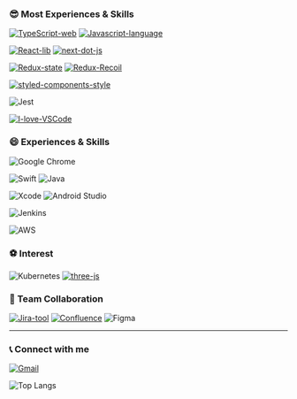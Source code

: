 
### 😎 Most Experiences & Skills

[![TypeScript-web](https://img.shields.io/badge/TypeScript-web-007ACC.svg?logo=typescript)](https://www.typescriptlang.org/)
[![Javascript-language](https://img.shields.io/badge/Javascript-language-F7DF1E.svg?logo=javascript)](https://www.ecma-international.org/publications/standards/Ecma-262.htm)

[![React-lib](https://img.shields.io/badge/React-hooks-61DAFB.svg?logo=react)](https://reactjs.org/)
[![next-dot-js](https://img.shields.io/badge/nextjs-ssr-000000.svg?logo=vercel)](https://nextjs.org/)

[![Redux-state](https://img.shields.io/badge/Redux-React-764ABC.svg?logo=redux)](https://redux.js.org/)
[![Redux-Recoil](https://img.shields.io/badge/Recoil-React-764ABC?logo=react)](https://recoil.org/)

[![styled-components-style](https://img.shields.io/badge/%F0%9F%92%85%20styled--components-CssInJs-orange.svg)](https://github.com/styled-components/styled-components)

![Jest](https://img.shields.io/badge/-jest-%23C21325?logo=jest&logoColor=white)

[![I-love-VSCode](https://img.shields.io/badge/I%20love-VSCode-007ACC.svg?logo=visual-studio-code)](https://code.visualstudio.com/)


### 😄 Experiences & Skills 

![Google Chrome](https://img.shields.io/badge/Google%20Chrome%20Extension-4285F4?logo=GoogleChrome&logoColor=white)

![Swift](https://img.shields.io/badge/swift-F54A2A?logo=swift&logoColor=white)
![Java](https://img.shields.io/badge/java-%23ED8B00.svg?logo=java&logoColor=white)

![Xcode](https://img.shields.io/badge/Xcode-007ACC?&logo=Xcode&logoColor=white)
![Android Studio](https://img.shields.io/badge/Android%20Studio-3DDC84.svg?logo=android-studio&logoColor=white)

![Jenkins](https://img.shields.io/badge/jenkins-%232C5263.svg?logo=jenkins&logoColor=white)

![AWS](https://img.shields.io/badge/AWS-%23FF9900.svg?logo=amazon-aws&logoColor=white)

### ⚽️  Interest

![Kubernetes](https://img.shields.io/badge/kubernetes-%23326ce5.svg?logo=kubernetes&logoColor=white)
[![three-js](https://img.shields.io/badge/threejs-webgl-000000.svg?logo=webgl)](https://threejs.org/)


### 👥  Team Collaboration

[![Jira-tool](https://img.shields.io/badge/Jira-tool-0052CC.svg?logo=jira-software)](https://www.atlassian.com/software/jira)
[![Confluence](https://img.shields.io/badge/confluence-%23172BF4.svg?logo=confluence)](https://www.atlassian.com/ko)
![Figma](https://img.shields.io/badge/figma-%23F24E1E.svg?logo=figma&logoColor=white)

---

### 📞  Connect with me  

[![Gmail](https://img.shields.io/badge/%20-Send%20Mail-black?color=14171A&labelColor=ef5350&logo=gmail&logoColor=ffffff)](mailto:bugtype.kr@gmail.com) 



![Top Langs](https://github-readme-stats.vercel.app/api/top-langs/?username=bugtype&layout=compact)



<!--
**bugtype/bugtype** is a ✨ _special_ ✨ repository because its `README.md` (this file) appears on your GitHub profile.

Here are some ideas to get you started:

- 🔭 I’m currently working on ...
- 🌱 I’m currently learning ...
- 👯 I’m looking to collaborate on ...
- 🤔 I’m looking for help with ...
- 💬 Ask me about ...
- 📫 How to reach me: ...
- 😄 Pronouns: ...
- ⚡ Fun fact: ...
-->
